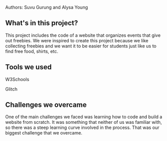Authors: Suvu Gurung and Alysa Young

## What's in this project?
This project includes the code of a website that organizes events that give out freebies. 
We were inspired to create this project because we like collecting freebies and we want it to be easier for students just like us to find free food, shirts, etc. 

## Tools we used
W3Schools

Glitch

## Challenges we overcame
One of the main challenges we faced was learning how to code and build a website from scratch. It was something that neither of us was familiar with, so there was a steep learning curve involved in the process. That was our biggest challenge that we overcame. 

